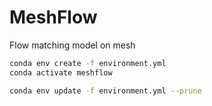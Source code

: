 # MeshFlow
Flow matching model on mesh

```bash
conda env create -f environment.yml
conda activate meshflow
```

```bash
conda env update -f environment.yml --prune
```